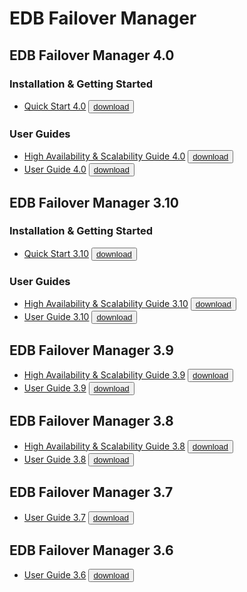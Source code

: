 # EDB Failover Manager

## EDB Failover Manager 4.0

### Installation & Getting Started
* [Quick Start 4.0](https://media.githubusercontent.com/media/EnterpriseDB/docs-archive/main/docs/efm/4.0/efm_quick_start.pdf) <button>[download](https://media.githubusercontent.com/media/EnterpriseDB/docs-archive/main/docs/efm/4.0/efm_quick_start.pdf?download=true)</button>

### User Guides
* [High Availability & Scalability Guide 4.0](https://media.githubusercontent.com/media/EnterpriseDB/docs-archive/main/docs/efm/4.0/edb_ha_scalability.pdf) <button>[download](https://media.githubusercontent.com/media/EnterpriseDB/docs-archive/main/docs/efm/4.0/edb_ha_scalability.pdf?download=true)</button>
* [User Guide 4.0](https://media.githubusercontent.com/media/EnterpriseDB/docs-archive/main/docs/efm/4.0/edb_efm_user.pdf) <button>[download](https://media.githubusercontent.com/media/EnterpriseDB/docs-archive/main/docs/efm/4.0/edb_efm_user.pdf?download=true)</button>

## EDB Failover Manager 3.10

### Installation & Getting Started
* [Quick Start 3.10](https://media.githubusercontent.com/media/EnterpriseDB/docs-archive/main/docs/efm/3.10/efm_quick_start.pdf) <button>[download](https://media.githubusercontent.com/media/EnterpriseDB/docs-archive/main/docs/efm/3.10/efm_quick_start.pdf?download=true)</button>

### User Guides
* [High Availability & Scalability Guide 3.10](https://media.githubusercontent.com/media/EnterpriseDB/docs-archive/main/docs/efm/3.10/edb_ha_scalability.pdf) <button>[download](https://media.githubusercontent.com/media/EnterpriseDB/docs-archive/main/docs/efm/3.10/edb_ha_scalability.pdf?download=true)</button>
* [User Guide 3.10](https://media.githubusercontent.com/media/EnterpriseDB/docs-archive/main/docs/efm/3.10/edb_efm_user.pdf) <button>[download](https://media.githubusercontent.com/media/EnterpriseDB/docs-archive/main/docs/efm/3.10/edb_efm_user.pdf?download=true)</button>

## EDB Failover Manager 3.9
* [High Availability & Scalability Guide 3.9](https://media.githubusercontent.com/media/EnterpriseDB/docs-archive/main/docs/efm/3.10/edb_ha_scalability.pdf) <button>[download](https://media.githubusercontent.com/media/EnterpriseDB/docs-archive/main/docs/efm/3.10/edb_ha_scalability.pdf?download=true)</button>
* [User Guide 3.9](https://media.githubusercontent.com/media/EnterpriseDB/docs-archive/main/docs/efm/3.9/edb_efm_user.pdf) <button>[download](https://media.githubusercontent.com/media/EnterpriseDB/docs-archive/main/docs/efm/3.9/edb_efm_user.pdf?download=true)</button>

## EDB Failover Manager 3.8
* [High Availability & Scalability Guide 3.8](https://media.githubusercontent.com/media/EnterpriseDB/docs-archive/main/docs/efm/3.8/edb_ha_scalability.pdf) <button>[download](https://media.githubusercontent.com/media/EnterpriseDB/docs-archive/main/docs/efm/3.8/edb_ha_scalability.pdf?download=true)</button>
* [User Guide 3.8](https://media.githubusercontent.com/media/EnterpriseDB/docs-archive/main/docs/efm/3.8/edb_efm_user.pdf) <button>[download](https://media.githubusercontent.com/media/EnterpriseDB/docs-archive/main/docs/efm/3.8/edb_efm_user.pdf?download=true)</button>

## EDB Failover Manager 3.7
* [User Guide 3.7](https://media.githubusercontent.com/media/EnterpriseDB/docs-archive/main/docs/efm/3.7/edb_efm_user.pdf) <button>[download](https://media.githubusercontent.com/media/EnterpriseDB/docs-archive/main/docs/efm/3.7/edb_efm_user.pdf?download=true)</button>

## EDB Failover Manager 3.6
* [User Guide 3.6](https://media.githubusercontent.com/media/EnterpriseDB/docs-archive/main/docs/efm/3.6/edb_efm_user.pdf) <button>[download](https://media.githubusercontent.com/media/EnterpriseDB/docs-archive/main/docs/efm/3.6/edb_efm_user.pdf?download=true)</button>
